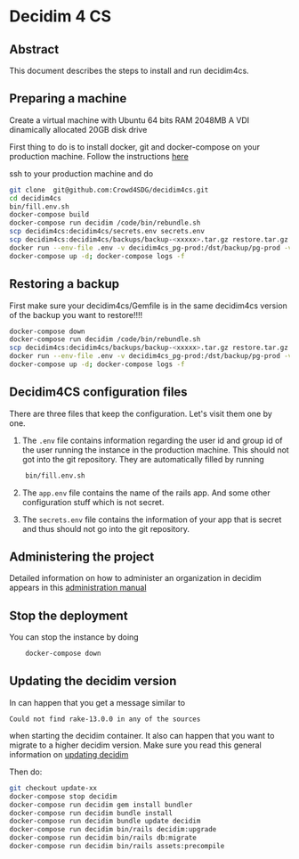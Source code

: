 # 
# Decidim 4 CS 

## Abstract

This document describes the steps to install and run decidim4cs.

## Preparing a machine 

Create a virtual machine with Ubuntu 64 bits RAM 2048MB A VDI dinamically allocated 20GB disk drive 

First thing to do is to install docker, git and docker-compose on your production machine. Follow the instructions [here](https://docs.docker.com/compose/install/)

ssh to your production machine and do 
```bash
git clone  git@github.com:Crowd4SDG/decidim4cs.git
cd decidim4cs
bin/fill.env.sh
docker-compose build
docker-compose run decidim /code/bin/rebundle.sh
scp decidim4cs:decidim4cs/secrets.env secrets.env
scp decidim4cs:decidim4cs/backups/backup-<xxxxx>.tar.gz restore.tar.gz
docker run --env-file .env -v decidim4cs_pg-prod:/dst/backup/pg-prod -v $PWD/decidim4cs/public:/dst/backup/public -v $PWD/decidim4cs/storage:/dst/backup/storage  -v $PWD/restore.tar.gz:/root/restore.tar.gz -v $PWD/bin/restore_backup.sh:/root/r.sh ubuntu /root/r.sh
docker-compose up -d; docker-compose logs -f 
```

## Restoring a backup

First make sure your decidim4cs/Gemfile is in the same decidim4cs version of the backup you want to restore!!!!

```bash
docker-compose down
docker-compose run decidim /code/bin/rebundle.sh
scp decidim4cs:decidim4cs/backups/backup-<xxxxx>.tar.gz restore.tar.gz
docker run --env-file .env -v decidim4cs_pg-prod:/dst/backup/pg-prod -v $PWD/decidim4cs/public:/dst/backup/public -v $PWD/decidim4cs/storage:/dst/backup/storage  -v $PWD/restore.tar.gz:/root/restore.tar.gz -v $PWD/bin/restore_backup.sh:/root/r.sh ubuntu /root/r.sh
docker-compose up -d; docker-compose logs -f 
```

## Decidim4CS configuration files 

There are three files that keep the configuration. Let's visit them one by one. 

1. The `.env` file contains information regarding the user id and group id of the user running the instance in the production machine. This should not got into the git repository. They are automatically filled by running 
```bash
	bin/fill.env.sh
```
2. The `app.env` file contains the name of the rails app. And some other configuration stuff which is not secret. 

3. The `secrets.env` file contains the information of your app that is secret and thus should not go into the git repository. 


## Administering the project

Detailed information on how to administer an organization in decidim appears in this [administration manual](
https://decidim.org/pdf/Decidim_AdminManual_EN_0.10.pdf) 

## Stop the deployment

You can stop the instance by doing
```bash
	docker-compose down
```

## Updating the decidim version 

In can happen that you get a message similar to

```Could not find rake-13.0.0 in any of the sources```

when starting the decidim container. 
It also can happen that you want to migrate to a higher decidim version. 
Make sure you read this general information on [updating decidim](https://docs.decidim.org/en/install/update/)

Then do:

``` bash
git checkout update-xx
docker-compose stop decidim
docker-compose run decidim gem install bundler
docker-compose run decidim bundle install
docker-compose run decidim bundle update decidim
docker-compose run decidim bin/rails decidim:upgrade
docker-compose run decidim bin/rails db:migrate
docker-compose run decidim bin/rails assets:precompile
``` 

